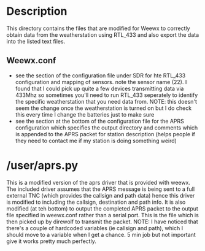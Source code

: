 # Description

This directory contains the files that are modified for Weewx to correctly obtain data from the weatherstation using RTL_433 and also export the data into the listed text files.

## Weewx.conf
- see the section of the configuration file under SDR for hte RTL_433 configuration and mapping of sensors.  note the sensor name (22).  I found that I could pick up quite a few devices transmitting data via 433Mhz so sometimes you'll need to run RTL_433 seperately to identify the specific weatherstation that you need data from.  NOTE: this doesn't seem the change once the weatherstation is turned on but I do check this every time I change the batteries just to make sure
- see the section at the bottom of the configuration file for the APRS configuration which specifies the output directory and comments which is appended to the APRS packet for station description (helps people if they need to contact me if my station is doing something weird) 


# /user/aprs.py

This is a modified version of the aprs driver that is provided with weewx.  The included driver assumes that the APRS message is being sent to a full external TNC (which provides the callsign and path data) hence this driver is modified to including the callsign, destination and path info.  It is also modified (at teh bottom) to output the completed APRS packet to the output file specified in weewx.conf rather than a serial port.  This is the file which is then picked up by direwolf to transmit the packet.
NOTE: I have noticed that there's a couple of hardcoded variables (ie callsign and path), which I should move to a variable when I get a chance. 5 min job but not important give it works pretty much perfectly.
